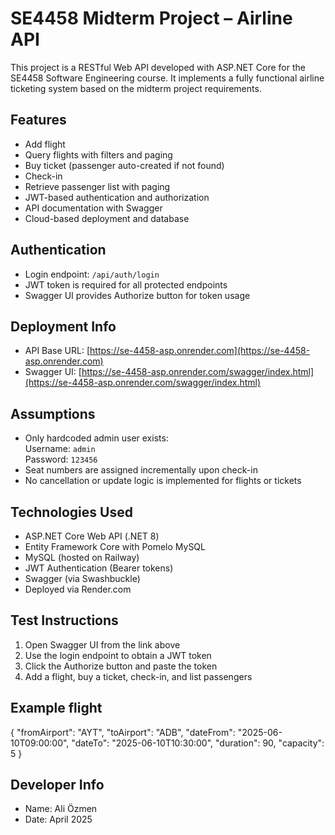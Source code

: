 ﻿# SE4458 Midterm Project – Airline API

This project is a RESTful Web API developed with ASP.NET Core for the SE4458 Software Engineering course. It implements a fully functional airline ticketing system based on the midterm project requirements.

## Features

- Add flight
- Query flights with filters and paging
- Buy ticket (passenger auto-created if not found)
- Check-in
- Retrieve passenger list with paging
- JWT-based authentication and authorization
- API documentation with Swagger
- Cloud-based deployment and database

## Authentication

- Login endpoint: `/api/auth/login`
- JWT token is required for all protected endpoints
- Swagger UI provides Authorize button for token usage

## Deployment Info

- API Base URL: [https://se-4458-asp.onrender.com](https://se-4458-asp.onrender.com)
- Swagger UI: [https://se-4458-asp.onrender.com/swagger/index.html](https://se-4458-asp.onrender.com/swagger/index.html)

## Assumptions

- Only hardcoded admin user exists:  
  Username: `admin`  
  Password: `123456`
- Seat numbers are assigned incrementally upon check-in
- No cancellation or update logic is implemented for flights or tickets

## Technologies Used

- ASP.NET Core Web API (.NET 8)
- Entity Framework Core with Pomelo MySQL
- MySQL (hosted on Railway)
- JWT Authentication (Bearer tokens)
- Swagger (via Swashbuckle)
- Deployed via Render.com

## Test Instructions

1. Open Swagger UI from the link above
2. Use the login endpoint to obtain a JWT token
3. Click the Authorize button and paste the token
4. Add a flight, buy a ticket, check-in, and list passengers
## Example flight
{
  "fromAirport": "AYT",
  "toAirport": "ADB",
  "dateFrom": "2025-06-10T09:00:00",
  "dateTo": "2025-06-10T10:30:00",
  "duration": 90,
  "capacity": 5
}


## Developer Info

- Name: Ali Özmen
- Date: April 2025
